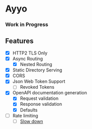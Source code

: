 # Ayyo

### Work in Progress


## Features
- [x] HTTP2 TLS Only
- [x] Async Routing
    - [x] Nested Routing
- [x] Static Directory Serving
- [x] CORS
- [x] Json Web Token Support
    - [ ] Revoked Tokens
- [x] OpenAPI documentation generation
    - [x] Request validation
    - [x] Response validation
    - [x] Defaults
- [ ] Rate limiting
    - [ ] [Slow down](https://www.npmjs.com/package/express-slow-down)
